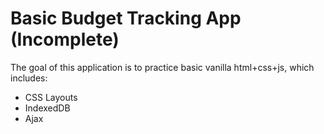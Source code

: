 # Basic Budget Tracking App (Incomplete)

The goal of this application is to practice basic vanilla html+css+js, which includes:

- CSS Layouts
- IndexedDB
- Ajax



